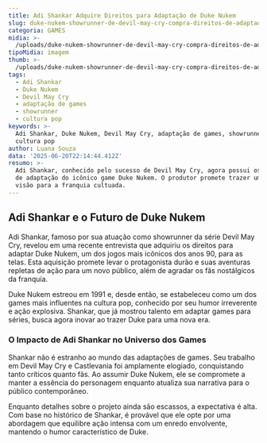```yaml
---
title: Adi Shankar Adquire Direitos para Adaptação de Duke Nukem
slug: duke-nukem-showrunner-de-devil-may-cry-compra-direitos-de-adaptao-do-game
categoria: GAMES
midia: >-
  /uploads/duke-nukem-showrunner-de-devil-may-cry-compra-direitos-de-adaptao-do-game-thumb.png
tipoMidia: imagem
thumb: >-
  /uploads/duke-nukem-showrunner-de-devil-may-cry-compra-direitos-de-adaptao-do-game-thumb.png
tags:
  - Adi Shankar
  - Duke Nukem
  - Devil May Cry
  - adaptação de games
  - showrunner
  - cultura pop
keywords: >-
  Adi Shankar, Duke Nukem, Devil May Cry, adaptação de games, showrunner,
  cultura pop
author: Luana Souza
data: '2025-06-20T22:14:44.412Z'
resumo: >-
  Adi Shankar, conhecido pelo sucesso de Devil May Cry, agora possui os direitos
  de adaptação do icônico game Duke Nukem. O produtor promete trazer uma nova
  visão para a franquia cultuada.
---
```


## Adi Shankar e o Futuro de Duke Nukem

Adi Shankar, famoso por sua atuação como showrunner da série Devil May Cry, revelou em uma recente entrevista que adquiriu os direitos para adaptar Duke Nukem, um dos jogos mais icônicos dos anos 90, para as telas. Esta aquisição promete levar o protagonista durão e suas aventuras repletas de ação para um novo público, além de agradar os fãs nostálgicos da franquia.

Duke Nukem estreou em 1991 e, desde então, se estabeleceu como um dos games mais influentes na cultura pop, conhecido por seu humor irreverente e ação explosiva. Shankar, que já mostrou talento em adaptar games para séries, busca agora inovar ao trazer Duke para uma nova era.

### O Impacto de Adi Shankar no Universo dos Games

Shankar não é estranho ao mundo das adaptações de games. Seu trabalho em Devil May Cry e Castlevania foi amplamente elogiado, conquistando tanto críticos quanto fãs. Ao assumir Duke Nukem, ele se compromete a manter a essência do personagem enquanto atualiza sua narrativa para o público contemporâneo.

Enquanto detalhes sobre o projeto ainda são escassos, a expectativa é alta. Com base no histórico de Shankar, é provável que ele opte por uma abordagem que equilibre ação intensa com um enredo envolvente, mantendo o humor característico de Duke.

